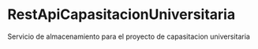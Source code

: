 # RestApiCapasitacionUniversitaria
 Servicio de almacenamiento para el proyecto de capasitacion universitaria
